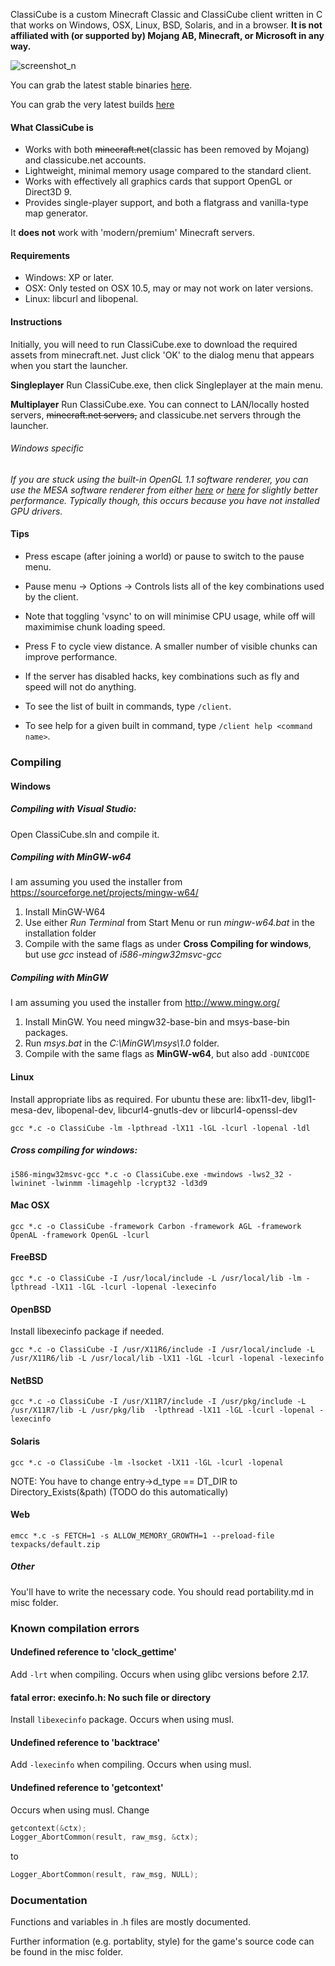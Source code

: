 ClassiCube is a custom Minecraft Classic and ClassiCube client written in C that works on Windows, OSX, Linux, BSD, Solaris, and in a browser.
**It is not affiliated with (or supported by) Mojang AB, Minecraft, or Microsoft in any way.**

![screenshot_n](http://i.imgur.com/FCiwl27.png)


You can grab the latest stable binaries [here](https://cs.classicube.net/c_client/release).

You can grab the very latest builds [here](http://cs.classicube.net/c_client/latest)

#### What ClassiCube is
* Works with both ~~minecraft.net~~(classic has been removed by Mojang) and classicube.net accounts.
* Lightweight, minimal memory usage compared to the standard client.
* Works with effectively all graphics cards that support OpenGL or Direct3D 9.
* Provides single-player support, and both a flatgrass and vanilla-type map generator.

It **does not** work with 'modern/premium' Minecraft servers.

#### Requirements
* Windows: XP or later.
* OSX: Only tested on OSX 10.5, may or may not work on later versions.
* Linux: libcurl and libopenal.

#### Instructions
Initially, you will need to run ClassiCube.exe to download the required assets from minecraft.net. 
Just click 'OK' to the dialog menu that appears when you start the launcher.

**Singleplayer**
Run ClassiCube.exe, then click Singleplayer at the main menu.

**Multiplayer**
Run ClassiCube.exe. You can connect to LAN/locally hosted servers, ~~minecraft.net servers,~~ and classicube.net servers through the launcher.

###### *Windows specific*
*If you are stuck using the built-in OpenGL 1.1 software renderer, you can use the MESA software renderer from either [here](http://download.qt.io/development_releases/prebuilt/llvmpipe/windows/) or [here](https://wiki.qt.io/Cross_compiling_Mesa_for_Windows) for slightly better performance. Typically though, this occurs because you have not installed GPU drivers.*

#### Tips
* Press escape (after joining a world) or pause to switch to the pause menu.
* Pause menu -> Options -> Controls lists all of the key combinations used by the client. 
* Note that toggling 'vsync' to on will minimise CPU usage, while off will maximimise chunk loading speed.
* Press F to cycle view distance. A smaller number of visible chunks can improve performance.

* If the server has disabled hacks, key combinations such as fly and speed will not do anything.
* To see the list of built in commands, type `/client`.
* To see help for a given built in command, type `/client help <command name>`.

### Compiling

#### Windows

##### Compiling with Visual Studio:
Open ClassiCube.sln and compile it.

##### Compiling with MinGW-w64
I am assuming you used the installer from https://sourceforge.net/projects/mingw-w64/
1. Install MinGW-W64
2. Use either *Run Terminal* from Start Menu or run *mingw-w64.bat* in the installation folder
3. Compile with the same flags as under **Cross Compiling for windows**, but use *gcc* instead of *i586-mingw32msvc-gcc*

##### Compiling with MinGW
I am assuming you used the installer from http://www.mingw.org/
1. Install MinGW. You need mingw32-base-bin and msys-base-bin packages.
2. Run *msys.bat* in the *C:\MinGW\msys\1.0* folder.
3. Compile with the same flags as **MinGW-w64**, but also add ```-DUNICODE```

#### Linux

Install appropriate libs as required. For ubuntu these are: libx11-dev, libgl1-mesa-dev, libopenal-dev, libcurl4-gnutls-dev or libcurl4-openssl-dev

```gcc *.c -o ClassiCube -lm -lpthread -lX11 -lGL -lcurl -lopenal -ldl```

##### Cross compiling for windows:

```i586-mingw32msvc-gcc *.c -o ClassiCube.exe -mwindows -lws2_32 -lwininet -lwinmm -limagehlp -lcrypt32 -ld3d9```

#### Mac OSX

```gcc *.c -o ClassiCube -framework Carbon -framework AGL -framework OpenAL -framework OpenGL -lcurl```

#### FreeBSD

```gcc *.c -o ClassiCube -I /usr/local/include -L /usr/local/lib -lm -lpthread -lX11 -lGL -lcurl -lopenal -lexecinfo```

#### OpenBSD

Install libexecinfo package if needed.

```gcc *.c -o ClassiCube -I /usr/X11R6/include -I /usr/local/include -L /usr/X11R6/lib -L /usr/local/lib -lX11 -lGL -lcurl -lopenal -lexecinfo```

#### NetBSD

```gcc *.c -o ClassiCube -I /usr/X11R7/include -I /usr/pkg/include -L /usr/X11R7/lib -L /usr/pkg/lib  -lpthread -lX11 -lGL -lcurl -lopenal -lexecinfo```

#### Solaris

```gcc *.c -o ClassiCube -lm -lsocket -lX11 -lGL -lcurl -lopenal```

NOTE: You have to change entry->d_type == DT_DIR to Directory_Exists(&path) (TODO do this automatically)

#### Web

```emcc *.c -s FETCH=1 -s ALLOW_MEMORY_GROWTH=1 --preload-file texpacks/default.zip```

##### Other

You'll have to write the necessary code. You should read portability.md in misc folder.

### Known compilation errors

#### Undefined reference to 'clock_gettime'
Add ```-lrt``` when compiling. Occurs when using glibc versions before 2.17.

#### fatal error: execinfo.h: No such file or directory
Install ```libexecinfo``` package. Occurs when using musl.

#### Undefined reference to 'backtrace'
Add ```-lexecinfo``` when compiling. Occurs when using musl.
  
#### Undefined reference to 'getcontext'
Occurs when using musl. Change
```C
getcontext(&ctx);
Logger_AbortCommon(result, raw_msg, &ctx);
```
to
```C
Logger_AbortCommon(result, raw_msg, NULL);
```

### Documentation

Functions and variables in .h files are mostly documented.

Further information (e.g. portablity, style) for the game's source code can be found in the misc folder.
